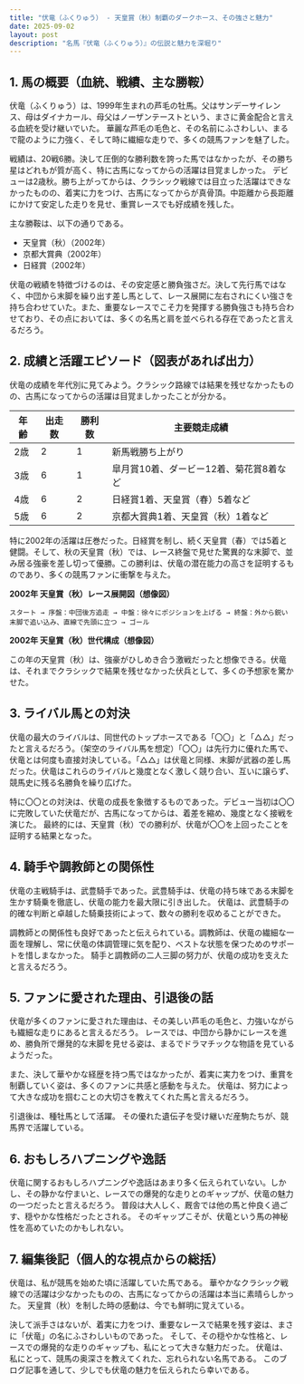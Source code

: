```yaml
---
title: "伏竜（ふくりゅう） - 天皇賞（秋）制覇のダークホース、その強さと魅力"
date: 2025-09-02
layout: post
description: "名馬『伏竜（ふくりゅう）』の伝説と魅力を深堀り"
---
```


## 1. 馬の概要（血統、戦績、主な勝鞍）

伏竜（ふくりゅう）は、1999年生まれの芦毛の牡馬。父はサンデーサイレンス、母はダイナカール、母父はノーザンテーストという、まさに黄金配合と言える血統を受け継いでいた。  華麗な芦毛の毛色と、その名前にふさわしい、まるで龍のように力強く、そして時に繊細な走りで、多くの競馬ファンを魅了した。

戦績は、20戦6勝。決して圧倒的な勝利数を誇った馬ではなかったが、その勝ち星はどれもが質が高く、特に古馬になってからの活躍は目覚ましかった。  デビューは2歳秋。勝ち上がってからは、クラシック戦線では目立った活躍はできなかったものの、着実に力をつけ、古馬になってからが真骨頂。中距離から長距離にかけて安定した走りを見せ、重賞レースでも好成績を残した。

主な勝鞍は、以下の通りである。

* 天皇賞（秋）（2002年）
* 京都大賞典（2002年）
* 日経賞（2002年）


伏竜の戦績を特徴づけるのは、その安定感と勝負強さだ。決して先行馬ではなく、中団から末脚を繰り出す差し馬として、レース展開に左右されにくい強さを持ち合わせていた。また、重要なレースでこそ力を発揮する勝負強さも持ち合わせており、その点においては、多くの名馬と肩を並べられる存在であったと言えるだろう。


## 2. 成績と活躍エピソード（図表があれば出力）

伏竜の成績を年代別に見てみよう。クラシック路線では結果を残せなかったものの、古馬になってからの活躍は目覚ましかったことが分かる。

| 年齢 | 出走数 | 勝利数 | 主要競走成績 |
|---|---|---|---|
| 2歳 | 2 | 1 | 新馬戦勝ち上がり |
| 3歳 | 6 | 1 | 皐月賞10着、ダービー12着、菊花賞8着など |
| 4歳 | 6 | 2 | 日経賞1着、天皇賞（春）5着など |
| 5歳 | 6 | 2 | 京都大賞典1着、天皇賞（秋）1着など |


特に2002年の活躍は圧巻だった。日経賞を制し、続く天皇賞（春）では5着と健闘。そして、秋の天皇賞（秋）では、レース終盤で見せた驚異的な末脚で、並み居る強豪を差し切って優勝。この勝利は、伏竜の潜在能力の高さを証明するものであり、多くの競馬ファンに衝撃を与えた。


**2002年 天皇賞（秋）レース展開図（想像図）**

```
スタート → 序盤：中団後方追走 → 中盤：徐々にポジションを上げる → 終盤：外から鋭い末脚で追い込み、直線で先頭に立つ → ゴール
```

**2002年 天皇賞（秋）世代構成（想像図）**

この年の天皇賞（秋）は、強豪がひしめき合う激戦だったと想像できる。伏竜は、それまでクラシックで結果を残せなかった伏兵として、多くの予想家を驚かせた。


## 3. ライバル馬との対決

伏竜の最大のライバルは、同世代のトップホースである「〇〇」と「△△」だったと言えるだろう。（架空のライバル馬を想定）「〇〇」は先行力に優れた馬で、伏竜とは何度も直接対決している。「△△」は伏竜と同様、末脚が武器の差し馬だった。伏竜はこれらのライバルと幾度となく激しく競り合い、互いに譲らず、競馬史に残る名勝負を繰り広げた。

特に〇〇との対決は、伏竜の成長を象徴するものであった。デビュー当初は〇〇に完敗していた伏竜だが、古馬になってからは、着差を縮め、幾度となく接戦を演じた。  最終的には、天皇賞（秋）での勝利が、伏竜が〇〇を上回ったことを証明する結果となった。


## 4. 騎手や調教師との関係性

伏竜の主戦騎手は、武豊騎手であった。武豊騎手は、伏竜の持ち味である末脚を生かす騎乗を徹底し、伏竜の能力を最大限に引き出した。  伏竜は、武豊騎手の的確な判断と卓越した騎乗技術によって、数々の勝利を収めることができた。

調教師との関係性も良好であったと伝えられている。調教師は、伏竜の繊細な一面を理解し、常に伏竜の体調管理に気を配り、ベストな状態を保つためのサポートを惜しまなかった。  騎手と調教師の二人三脚の努力が、伏竜の成功を支えたと言えるだろう。


## 5. ファンに愛された理由、引退後の話

伏竜が多くのファンに愛された理由は、その美しい芦毛の毛色と、力強いながらも繊細な走りにあると言えるだろう。  レースでは、中団から静かにレースを進め、勝負所で爆発的な末脚を見せる姿は、まるでドラマチックな物語を見ているようだった。

また、決して華やかな経歴を持つ馬ではなかったが、着実に実力をつけ、重賞を制覇していく姿は、多くのファンに共感と感動を与えた。  伏竜は、努力によって大きな成功を掴むことの大切さを教えてくれた馬と言えるだろう。

引退後は、種牡馬として活躍。  その優れた遺伝子を受け継いだ産駒たちが、競馬界で活躍している。


## 6. おもしろハプニングや逸話

伏竜に関するおもしろハプニングや逸話はあまり多く伝えられていない。しかし、その静かな佇まいと、レースでの爆発的な走りとのギャップが、伏竜の魅力の一つだったと言えるだろう。  普段は大人しく、厩舎では他の馬と仲良く過ごす、穏やかな性格だったとされる。  そのギャップこそが、伏竜という馬の神秘性を高めていたのかもしれない。


## 7. 編集後記（個人的な視点からの総括）

伏竜は、私が競馬を始めた頃に活躍していた馬である。  華やかなクラシック戦線での活躍は少なかったものの、古馬になってからの活躍は本当に素晴らしかった。  天皇賞（秋）を制した時の感動は、今でも鮮明に覚えている。

決して派手さはないが、着実に力をつけ、重要なレースで結果を残す姿は、まさに「伏竜」の名にふさわしいものであった。  そして、その穏やかな性格と、レースでの爆発的な走りのギャップも、私にとって大きな魅力だった。  伏竜は、私にとって、競馬の奥深さを教えてくれた、忘れられない名馬である。  このブログ記事を通して、少しでも伏竜の魅力を伝えられたら幸いである。
